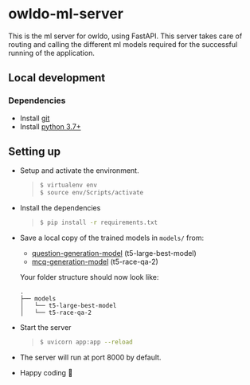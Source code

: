 # owldo-ml-server

This is the ml server for owldo, using FastAPI. This server takes care of routing and calling the different ml models required for the successful running of the application.

## Local development

### Dependencies

- Install [git](https://git-scm.com/downloads)
- Install [python 3.7+](https://www.python.org/downloads/)

## Setting up

- Setup and activate the environment.

  > ```bash
  > $ virtualenv env
  > $ source env/Scripts/activate
  > ```

- Install the dependencies

  > ```bash
  > $ pip install -r requirements.txt
  > ```

- Save a local copy of the trained models in `models/` from:

  - [question-generation-model](https://drive.google.com/drive/folders/164KCJS-omIMyDNEt5_dNR_G8Ic0IqzaE?usp=sharing) (t5-large-best-model)
  - [mcq-generation-model](https://drive.google.com/drive/folders/1-q6yJP7sWuCSL1-TTV5teIEbGkWrgg7d?usp=sharing) (t5-race-qa-2)

  Your folder structure should now look like:

  ```
  .
  ├── models
  │   └── t5-large-best-model
  │   └── t5-race-qa-2

  ```

- Start the server

  > ```bash
  > $ uvicorn app:app --reload
  > ```

- The server will run at port 8000 by default.

- Happy coding 🎉
